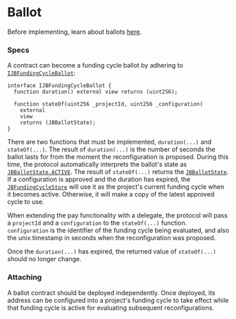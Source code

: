 # Ballot

Before implementing, learn about ballots [here](../../learn/glossary/ballot.md).
### Specs

A contract can become a funding cycle ballot by adhering to [`IJBFundingCycleBallot`](../../api/interfaces/ijbfundingcycleballot.md):

```solidity
interface IJBFundingCycleBallot {
  function duration() external view returns (uint256);

  function stateOf(uint256 _projectId, uint256 _configuration)
    external
    view
    returns (JBBallotState);
}
```

There are two functions that must be implemented, `duration(...)` and `stateOf(...)`. The result of `duration(...)` is the number of seconds the ballot lasts for from the moment the reconfiguration is proposed. During this time, the protocol automatically interprets the ballot's state as [`JBBallotState.ACTIVE`](../../api/enums/jbballotstate.md). The result of `stateOf(...)` returns the [`JBBallotState`](../../api/enums/jbballotstate.md). If a configuration is approved and the duration has expired, the [`JBFundingCycleStore`](../../api/contracts/jbfundingcyclestore/) will use it as the project's current funding cycle when it becomes active. Otherwise, it will make a copy of the latest approved cycle to use.

When extending the pay functionality with a delegate, the protocol will pass a `projectId` and a `configuration` to the `stateOf(...)` function. `configuration` is the identifier of the funding cycle being evaluated, and also the unix timestamp in seconds when the reconfiguration was proposed.

Once the `duration(...)` has expired, the returned value of `stateOf(...)` should no longer change. 

### Attaching

A ballot contract should be deployed independently. Once deployed, its address can be configured into a project's funding cycle to take effect while that funding cycle is active for evaluating subsequent reconfigurations. 